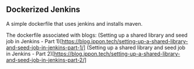## Dockerized Jenkins

A simple dockerfile that uses jenkins and installs maven.

The dockerfile associated with blogs:
(Setting up a shared library and seed job in Jenkins - Part 1)[https://blog.ippon.tech/setting-up-a-shared-library-and-seed-job-in-jenkins-part-1/]
(Setting up a shared library and seed job in Jenkins - Part 2)[https://blog.ippon.tech/setting-up-a-shared-library-and-seed-job-in-jenkins-part-2/]